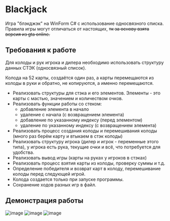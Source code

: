 # Blackjack

Игра "блэкджэк" на WinForm C# с использование односвязного списка.
Правила игры могут отличаться от настоящих, ~~тк за основу взята версия из gta online.~~

## Требования к работе

Для колоды и рук игрока и дилера необходимо использовать структуру данных СТЭК (односвязный список).

Колода на 52 карты, создаётся один раз, а карты перемещаются из колоды в руки и обратно, не копируются, а именно перемещаются.

* Реализовать структуры для стэка и его элементов. Элементы - это карты с мастью, значением и количеством очков.
* Реализовать функции работы со стеком:
  - добавление элемента в начало
  - удаление с начала (с возвращением элемента)
  - добавление по указанному индексу (перед элементом)
  - удаление по указанному индексу (с возвращением элемента)
* Реализовать процесс создания колоды и перемешивания колоды (много раз берём карту и втыкаем в стэк колоды)
* Реализовать структуру игрока (дилер и игрок - переменные этого типа), у игрока есть рука, текущие очки и всё, что потребуется для удобства.
* Реализовать вывод игры (карты на руках у игроков в стэках)
* Реализовать процесс взятия карты из колоды, проверку суммы и т.д.
* Определение победителя и возврат карт в колоду, перемешивание колоды перед следующей игрой.
* Колода создается только при запуске программы.
* Сохранение ходов разных игр в файл.

## Демонстрация работы
![image](https://github.com/kiper01/blackjack/assets/122391140/6fe354fc-97f0-41fd-bcc9-2625976f8b03)
![image](https://github.com/kiper01/blackjack/assets/122391140/1da5116b-57fe-470e-b493-1aa8fe4a10b1)
![image](https://github.com/kiper01/blackjack/assets/122391140/61805659-2783-44ad-ab8f-b18ae6320e29)
